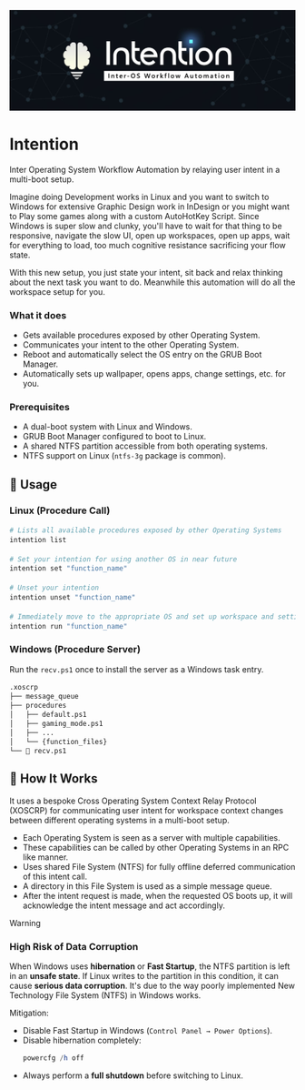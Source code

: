 ![Intention Banner Image](./.assets/intention_banner.jpg)

# Intention

Inter Operating System Workflow Automation by relaying user intent in a multi-boot setup.

Imagine doing Development works in Linux and you want to switch to Windows for extensive Graphic Design work in InDesign or you might want to Play some games along with a custom AutoHotKey Script. Since Windows is super slow and clunky, you'll have to wait for that thing to be responsive, navigate the slow UI, open up workspaces, open up apps, wait for everything to load, too much cognitive resistance sacrificing your flow state.

With this new setup, you just state your intent, sit back and relax thinking about the next task you want to do. Meanwhile this automation will do all the workspace setup for you.

### What it does

- Gets available procedures exposed by other Operating System.
- Communicates your intent to the other Operating System.
- Reboot and automatically select the OS entry on the GRUB Boot Manager.
- Automatically sets up wallpaper, opens apps, change settings, etc. for you.

### Prerequisites

- A dual-boot system with Linux and Windows.
- GRUB Boot Manager configured to boot to Linux.
- A shared NTFS partition accessible from both operating systems.
- NTFS support on Linux (`ntfs-3g` package is common).

## 🫴 Usage

### Linux (Procedure Call)

```bash
# Lists all available procedures exposed by other Operating Systems
intention list

# Set your intention for using another OS in near future
intention set "function_name"

# Unset your intention
intention unset "function_name"

# Immediately move to the appropriate OS and set up workspace and settings
intention run "function_name"
```

### Windows (Procedure Server)

Run the `recv.ps1` once to install the server as a Windows task entry.

```
.xoscrp
├── message_queue
├── procedures
│   ├── default.ps1
│   ├── gaming_mode.ps1
│   ├── ...
│   └── {function_files}
└──  recv.ps1
```

## 🧰 How It Works

It uses a bespoke Cross Operating System Context Relay Protocol (XOSCRP) for communicating user intent for workspace context changes between different operating systems in a multi-boot setup.

- Each Operating System is seen as a server with multiple capabilities.
- These capabilities can be called by other Operating Systems in an RPC like manner.
- Uses shared File System (NTFS) for fully offline deferred communication of this intent call.
- A directory in this File System is used as a simple message queue.
- After the intent request is made, when the requested OS boots up, it will acknowledge the intent message and act accordingly.

> [!WARNING]
>
> ### High Risk of Data Corruption
>
> When Windows uses **hibernation** or **Fast Startup**, the NTFS partition is left in an **unsafe state**.
> If Linux writes to the partition in this condition, it can cause **serious data corruption**.
> It's due to the way poorly implemented New Technology File System (NTFS) in Windows works.
>
> Mitigation:
>
> - Disable Fast Startup in Windows (`Control Panel → Power Options`).
> - Disable hibernation completely:
>   ```powershell
>   powercfg /h off
>   ```
> - Always perform a **full shutdown** before switching to Linux.

